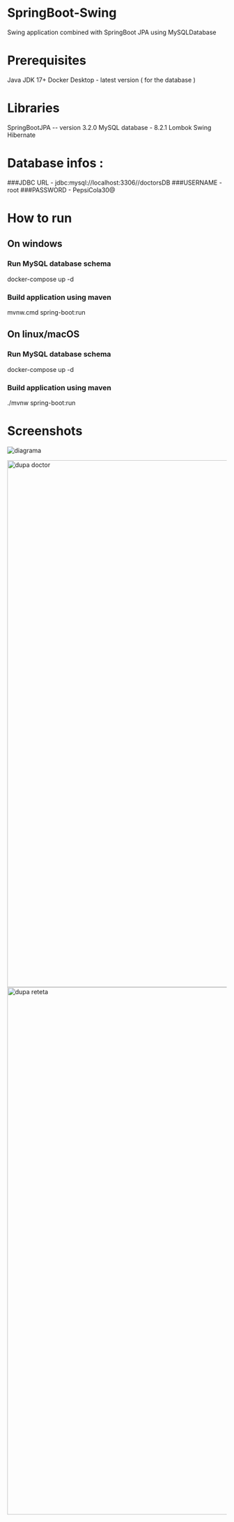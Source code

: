 # SpringBoot-Swing
Swing application combined with SpringBoot JPA using MySQLDatabase

# Prerequisites 
Java JDK 17+
Docker Desktop - latest version ( for the database ) 

# Libraries
SpringBootJPA -- version 3.2.0
MySQL database - 8.2.1
Lombok
Swing
Hibernate

# Database infos :
###JDBC URL - jdbc:mysql://localhost:3306//doctorsDB
###USERNAME - root
###PASSWORD - PepsiCola30@

# How to run 

## On windows 

### Run MySQL database schema 
docker-compose up -d

### Build application using maven
mvnw.cmd spring-boot:run

## On linux/macOS

### Run MySQL database schema 
docker-compose up -d

### Build application using maven
./mvnw spring-boot:run

# Screenshots

![diagrama ](https://github.com/MisuStefanLeonard/SpringBoot-Swing/assets/101972228/07866846-f391-45fd-bcbb-f5fb7827ae4f)

<img width="1206" alt="dupa doctor" src="https://github.com/MisuStefanLeonard/SpringBoot-Swing/assets/101972228/c2cbed6c-420c-408d-89dd-4ab6e9a739ad">
<img width="1207" alt="dupa reteta" src="https://github.com/MisuStefanLeonard/SpringBoot-Swing/assets/101972228/2b4b26d6-ce04-4c2a-aab5-711f52816f34">
